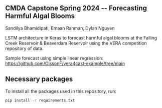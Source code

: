 ## CMDA Capstone Spring 2024 -- Forecasting Harmful Algal Blooms
Sandilya Bhamidipati, Emaan Rahman, Dylan Nguyen

LSTM architecture in Keras to forecast harmful algal blooms at the Falling Creek Reservoir & Beaverdam Reservoir using the VERA competition repository of data.

Sample forecast using simple linear regression: https://github.com/OlssonF/vera4cast-example/tree/main

## Necessary packages
To install all the packages used in this repository, run:

```bash
pip install -r requirements.txt
```

